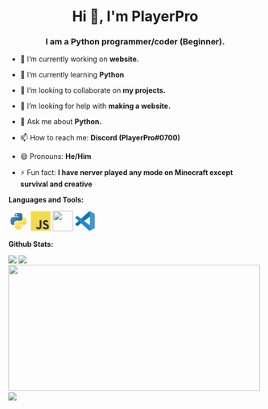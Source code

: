 <h1 align="center">Hi 👋, I'm PlayerPro</h1>
<h3 align="center">I am a Python programmer/coder (Beginner).</h3>



- 🔭 I’m currently working on **website.**

- 🌱 I’m currently learning **Python**

- 👯 I’m looking to collaborate on **my projects.**

- 🤝 I’m looking for help with **making a website.**

- 💬 Ask me about **Python.**

- 📫 How to reach me: **Discord (PlayerPro#0700)**

- 😄 Pronouns: **He/Him**

- ⚡ Fun fact: **I have nerver played any mode on Minecraft except survival and creative**


**Languages and Tools:**

<img src="https://raw.githubusercontent.com/devicons/devicon/master/icons/python/python-original.svg" width="40" height="40"> <img src="https://raw.githubusercontent.com/devicons/devicon/master/icons/javascript/javascript-original.svg" height="40" width="40"> <img src="https://upload.wikimedia.org/wikipedia/commons/thumb/1/1d/PyCharm_Icon.svg/1200px-PyCharm_Icon.svg.png" height="40" width="40"> <img src="https://raw.githubusercontent.com/devicons/devicon/master/icons/vscode/vscode-original.svg" height="40" width="40">



**Github Stats:**

<img src="https://github-readme-streak-stats.herokuapp.com/?user=PlayerPro3">
<img src="https://github-readme-stats.vercel.app/api?username=PlayerPro3&&show_icons=true&title_color=3befff&icon_color=00ffa2&text_color=00d6d6&bg_color=151515">
<img src="https://github-readme-stats.vercel.app/api/top-langs/?username=RohanJnr&hide=html,css,dockerfile,scss&title_color=3befff&text_color=00d6d6&bg_color=151515" width="500" height="250">
<img src="https://activity-graph.herokuapp.com/graph?username=PlayerPro3&bg_color=0D1117&color=5BCDEC&line=5BCDEC&point=00708f&hide_border=true">
